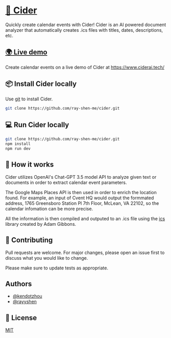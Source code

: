 # [🍎  Cider](https://ciderai.tech)

Quickly create calendar events with Cider! Cider is an AI powered document analyzer that automatically creates .ics files with titles, dates, descriptions, etc. 

## [🌍 Live demo](https://ciderai.tech)

Create calendar events on a live demo of Cider at https://www.ciderai.tech/

## 📦 Install Cider locally

Use [git](https://git-scm.com/downloads) to install Cider.

```bash
git clone https://github.com/ray-shen-me/cider.git
```

## 💻 Run Cider locally

```bash
git clone https://github.com/ray-shen-me/cider.git
npm install
npm run dev
```
## 🤔 How it works
Cider utilizes OpenAI's Chat-GPT 3.5 model API to analyze given text or documents in order to extract calendar event parameters.

The Google Maps Places API is then used in order to enrich the location found. For example, an input of Cvent HQ would output the formmated address, 1765 Greensboro Station Pl 7th Floor, McLean, VA 22102, so the calendar infomation can be more precise. 

All the information is then compiled and outputed to an .ics file using the [ics](https://www.npmjs.com/package/ics) library created by Adam Gibbons.

## 💞 Contributing
Pull requests are welcome. For major changes, please open an issue first to discuss what you would like to change.

Please make sure to update tests as appropriate.

<!-- ## Screenshots

![App Screenshot](https://via.placeholder.com/468x300?text=App+Screenshot+Here)

![App Screenshot](https://via.placeholder.com/468x300?text=App+Screenshot+Here) -->

## Authors

- [@kendotzhou](https://www.github.com/notken12)
- [@rayyshen](https://www.github.com/rayyshen)


## 🔑 License
[MIT](https://choosealicense.com/licenses/mit/)